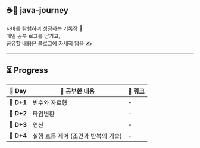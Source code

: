 ## ☕🚀 java-journey

자바를 탐험하며 성장하는 기록장 🐾  
매일 공부 로그를 남기고,  
공유할 내용은 블로그에 자세히 담음 ✍️

---

## ⏳ Progress

| 📅 Day     | 📖 공부한 내용 | 🔗 링크 |
|------------|---------------|--------|
| 🐣 **D+1** | 변수와 자료형 | - |
| 🐣 **D+2** | 타입변환 | - |
| 🐣 **D+3** | 연산 | - |
| 🐣 **D+4** | 실행 흐름 제어 (조건과 반복의 기술) | - |